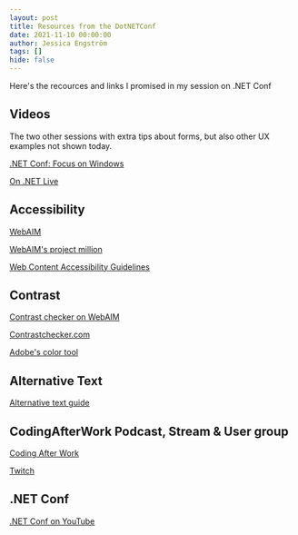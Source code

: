 ```yaml
---
layout: post
title: Resources from the DotNETConf
date: 2021-11-10 00:00:00
author: Jessica Engström
tags: []
hide: false
---
```

Here's the recources and links I promised in my session on .NET Conf
## Videos
The two other sessions with extra tips about forms, but also other UX examples not shown today.

[.NET Conf: Focus on Windows](https://www.youtube.com/watch?v=p18i6hHgyP0&t)

[On .NET Live](https://www.youtube.com/watch?v=elktRChdHJw&t=280s)

## Accessibility
[WebAIM](https://webaim.org/)

[WebAIM's project million](https://webaim.org/projects/million/)

[Web Content Accessibility Guidelines](https://www.w3.org/TR/WCAG21/)

## Contrast
[Contrast checker on WebAIM](https://webaim.org/resources/contrastchecker/)

[Contrastchecker.com](https://contrastchecker.com/)

[Adobe's color tool](http://color.adobe.com/)

## Alternative Text
[Alternative text guide](https://webaim.org/techniques/alttext/)

## CodingAfterWork Podcast, Stream & User group
[Coding After Work](https://www.codingafterwork.se/)

[Twitch](https://twitch.tv/codingafterwork)

## .NET Conf
[.NET Conf on YouTube](https://www.youtube.com/c/dotNET)
